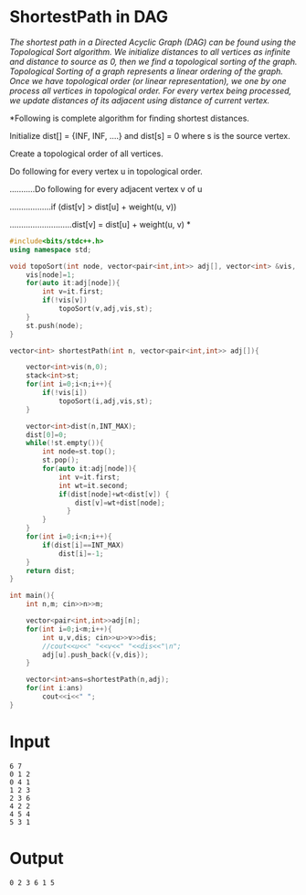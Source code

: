 # ShortestPath in DAG 
*The shortest path in a Directed Acyclic Graph (DAG) can be found using the Topological Sort algorithm. We initialize distances to all vertices as infinite and distance to source as 0, then we find a topological sorting of the graph. Topological Sorting of a graph represents a linear ordering of the graph. Once we have topological order (or linear representation), we one by one process all vertices in topological order. For every vertex being processed, we update distances of its adjacent using distance of current vertex.*


*Following is complete algorithm for finding shortest distances. 

Initialize dist[] = {INF, INF, ....} and dist[s] = 0 where s is the source vertex. 

Create a topological order of all vertices. 

Do following for every vertex u in topological order. 

...........Do following for every adjacent vertex v of u 

..................if (dist[v] > dist[u] + weight(u, v)) 

...........................dist[v] = dist[u] + weight(u, v) *



```cpp
#include<bits/stdc++.h>
using namespace std;

void topoSort(int node, vector<pair<int,int>> adj[], vector<int> &vis, stack<int> &st){
    vis[node]=1;
    for(auto it:adj[node]){
        int v=it.first;
        if(!vis[v])
            topoSort(v,adj,vis,st);
    }
    st.push(node);
}

vector<int> shortestPath(int n, vector<pair<int,int>> adj[]){

    vector<int>vis(n,0);
    stack<int>st;
    for(int i=0;i<n;i++){
        if(!vis[i])
            topoSort(i,adj,vis,st);
    }

    vector<int>dist(n,INT_MAX);
    dist[0]=0;
    while(!st.empty()){
        int node=st.top();
        st.pop();
        for(auto it:adj[node]){
            int v=it.first;
            int wt=it.second;
            if(dist[node]+wt<dist[v]) {
                dist[v]=wt+dist[node];
              }
        }
    }
    for(int i=0;i<n;i++){
        if(dist[i]==INT_MAX)
            dist[i]=-1;
    }
    return dist;
}

int main(){
    int n,m; cin>>n>>m;

    vector<pair<int,int>>adj[n];
    for(int i=0;i<m;i++){
        int u,v,dis; cin>>u>>v>>dis;
        //cout<<u<<" "<<v<<" "<<dis<<"\n";
        adj[u].push_back({v,dis});
    }

    vector<int>ans=shortestPath(n,adj);
    for(int i:ans)
        cout<<i<<" ";
}
```

# Input
```
6 7
0 1 2
0 4 1
1 2 3
2 3 6
4 2 2
4 5 4
5 3 1
```
# Output
```
0 2 3 6 1 5 
```

